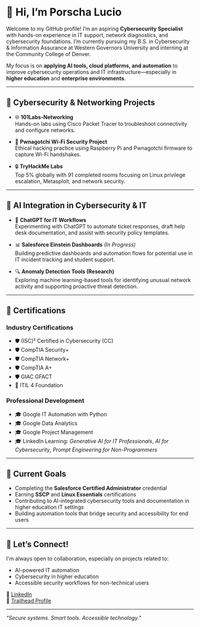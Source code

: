 # 👋 Hi, I’m Porscha Lucio

Welcome to my GitHub profile! I’m an aspiring **Cybersecurity Specialist** with hands-on experience in IT support, network diagnostics, and cybersecurity foundations. I’m currently pursuing my B.S. in Cybersecurity & Information Assurance at Western Governors University and interning at the Community College of Denver.

My focus is on **applying AI tools, cloud platforms, and automation** to improve cybersecurity operations and IT infrastructure—especially in **higher education** and **enterprise environments**.

---

## 🔐 Cybersecurity & Networking Projects

- 🌐 **101Labs-Networking**  
  Hands-on labs using Cisco Packet Tracer to troubleshoot connectivity and configure networks.

- 👾 **Pwnagotchi Wi-Fi Security Project**  
  Ethical hacking practice using Raspberry Pi and Pwnagotchi firmware to capture Wi-Fi handshakes.

- 🔒 **TryHackMe Labs**  
  Top 5% globally with 91 completed rooms focusing on Linux privilege escalation, Metasploit, and network security.

---

## 🤖 AI Integration in Cybersecurity & IT

- 💬 **ChatGPT for IT Workflows**  
  Experimenting with ChatGPT to automate ticket responses, draft help desk documentation, and assist with security policy templates.

- 📊 **Salesforce Einstein Dashboards** *(In Progress)*  
  Building predictive dashboards and automation flows for potential use in IT incident tracking and student support.

- 🔍 **Anomaly Detection Tools (Research)**  
  Exploring machine learning-based tools for identifying unusual network activity and supporting proactive threat detection.

---

## 📜 Certifications

### Industry Certifications
- 🛡️ (ISC)² Certified in Cybersecurity (CC)  
- 🛡️ CompTIA Security+  
- 🛡️ CompTIA Network+  
- 🛡️ CompTIA A+  
- 🛡️ GIAC GFACT  
- 📘 ITIL 4 Foundation

### Professional Development
- 🎓 Google IT Automation with Python  
- 🎓 Google Data Analytics  
- 🎓 Google Project Management  
- 🎓 LinkedIn Learning: *Generative AI for IT Professionals*, *AI for Cybersecurity*, *Prompt Engineering for Non-Programmers*

---

## 🎯 Current Goals

- Completing the **Salesforce Certified Administrator** credential  
- Earning **SSCP** and **Linux Essentials** certifications  
- Contributing to AI-integrated cybersecurity tools and documentation in higher education IT settings  
- Building automation tools that bridge security and accessibility for end users

---

## 🤝 Let’s Connect!

I'm always open to collaboration, especially on projects related to:
- AI-powered IT automation
- Cybersecurity in higher education
- Accessible security workflows for non-technical users

🔗 [LinkedIn](https://www.linkedin.com/in/porschalucio/)  
🔗 [Trailhead Profile](https://trailblazer.me/id/porscha)

---

*“Secure systems. Smart tools. Accessible technology.”*
